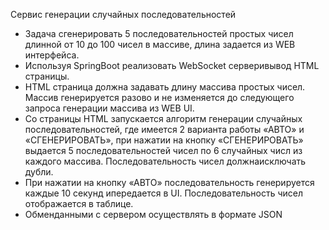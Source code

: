 Сервис генерации случайных последовательностей
* Задача сгенерировать 5 последовательностей простых чисел длинной от 10 до 100 чисел в массиве, длина задается из WEB интерфейса. 
* Используя SpringBoot реализовать WebSocket серверивывод HTML страницы. 
* HTML  страница должна задавать длину массива простых чисел.  Массив генерируется разово и не изменяется до следующего запроса генерации массива из WEB UI.
* Со страницы  HTML  запускается алгоритм генерации случайных последовательностей, где имеется  2  варианта работы  «АВТО»  и  «СГЕНЕРИРОВАТЬ»,  при нажатии на 
кнопку «СГЕНЕРИРОВАТЬ»  выдается  5  последовательностей чисел по  6  случайных числ из каждого массива. 
Последовательность чисел должнаисключать дубли. 
* При нажатии на кнопку  «АВТО»  последовательность генерируется каждые  10  секунд ипередается в  UI. 
Последовательность чисел отображается в таблице.
* Обменданными с сервером осуществлять в формате JSON